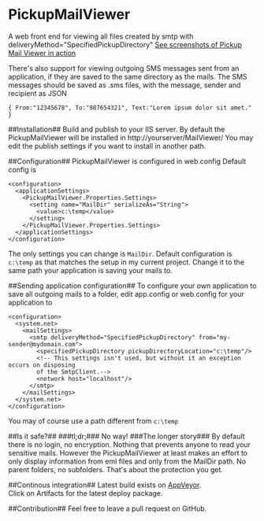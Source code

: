PickupMailViewer
================

A web front end for viewing all files created by smtp with deliveryMethod="SpecifiedPickupDirectory"
[See screenshots of Pickup Mail Viewer in action](Doc/screenshot.md)

There's also support for viewing outgoing SMS messages sent from an application,
if they are saved to the same directory as the mails. The SMS messages should
be saved as .sms files, with the message, sender and recipient as JSON

`{ From:"12345678", To:"987654321", Text:"Lorem ipsum dolor sit amet." }`

##Installation##
Build and publish to your IIS server.
By default the PickupMailViewer will be installed in http://yourserver/MailViewer/
You may edit the publish settings if you want to install in another path.

##Configuration##
PickupMailViewer is configured in web.config
Default config is

    <configuration>
      <applicationSettings>
        <PickupMailViewer.Properties.Settings>
          <setting name="MailDir" serializeAs="String">
            <value>c:\temp</value>
          </setting>
        </PickupMailViewer.Properties.Settings>
      </applicationSettings>
    </configuration>

The only settings you can change is `MailDir`. Default configuration is `c:\temp` as that matches the setup in my current project. Change it to the same path your application is saving your mails to.

##Sending application configuration##
To configure your own application to save all outgoing mails to a folder, edit app.config or web.config for your application to

    <configuration>
      <system.net>
        <mailSettings>
          <smtp deliveryMethod="SpecifiedPickupDirectory" from="my-sender@mydomain.com">
            <specifiedPickupDirectory pickupDirectoryLocation="c:\temp"/>
            <!-- This settings isn't used, but without it an exception occurs on disposing
            of the SmtpClient.-->
            <network host="localhost"/>
          </smtp>
        </mailSettings>
      </system.net>
    </configuration>

You may of course use a path different from `c:\temp`

##Is it safe?##
###tl;dr;###
No way!
###The longer story###
By default there is no login, no encryption. Nothing that prevents anyone to read your sensitive mails.
However the PickupMailViewer at least makes an effort to only display information from eml files and only from the MailDir path. No parent folders, no subfolders. That's about the protection you get.

##Continous integration##
Latest build exists on [AppVeyor](https://ci.appveyor.com/project/albinsunnanbo/pickupmailviewer).  
Click on Artifacts for the latest deploy package.

##Contribution##
Feel free to leave a pull request on GitHub.